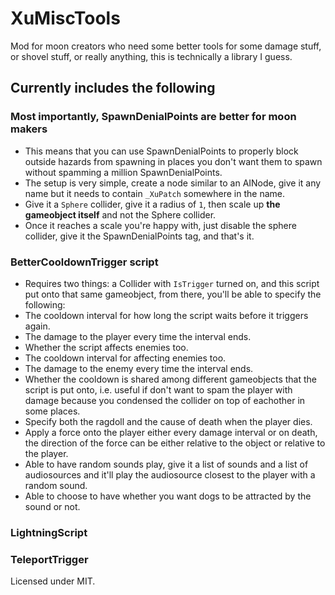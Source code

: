 # XuMiscTools

Mod for moon creators who need some better tools for some damage stuff, or shovel stuff, or really anything, this is technically a library I guess.

## Currently includes the following

### Most importantly, SpawnDenialPoints are better for moon makers

- This means that you can use SpawnDenialPoints to properly block outside hazards from spawning in places you don't want them to spawn without spamming a million SpawnDenialPoints.
- The setup is very simple, create a node similar to an AINode, give it any name but it needs to contain `_XuPatch` somewhere in the name.
- Give it a `Sphere` collider, give it a radius of `1`, then scale up **the gameobject itself** and not the Sphere collider.
- Once it reaches a scale you're happy with, just disable the sphere collider, give it the SpawnDenialPoints tag, and that's it.

### BetterCooldownTrigger script

- Requires two things: a Collider with `IsTrigger` turned on, and this script put onto that same gameobject, from there, you'll be able to specify the following:
- The cooldown interval for how long the script waits before it triggers again.
- The damage to the player every time the interval ends.
- Whether the script affects enemies too.
- The cooldown interval for affecting enemies too.
- The damage to the enemy every time the interval ends.
- Whether the cooldown is shared among different gameobjects that the script is put onto, i.e. useful if don't want to spam the player with damage because you condensed the collider on top of eachother in some places.
- Specify both the ragdoll and the cause of death when the player dies.
- Apply a force onto the player either every damage interval or on death, the direction of the force can be either relative to the object or relative to the player.
- Able to have random sounds play, give it a list of sounds and a list of audiosources and it'll play the audiosource closest to the player with a random sound.
- Able to choose to have whether you want dogs to be attracted by the sound or not.

### LightningScript

### TeleportTrigger



Licensed under MIT.
